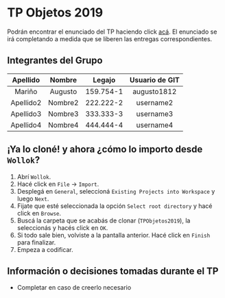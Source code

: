 # TP Objetos 2019

Podrán encontrar el enunciado del TP haciendo click [acá](https://docs.google.com/document/d/1RopwL1TheW-G64PcTc2yzwk_7kWnm_FrxusCYAK7ROs/edit?usp=sharing). El enunciado se irá completando a medida que se liberen las entregas correspondientes.


## Integrantes del Grupo

| Apellido           | Nombre             | Legajo         | Usuario de GIT |
|:------------------:|:------------------:|:--------------:|:--------------:|
| Mariño             | Augusto            | 159.754-1      | augusto1812    |
| Apellido2          | Nombre2            | 222.222-2      | username2      |
| Apellido3          | Nombre3            | 333.333-3      | username3      |
| Apellido4          | Nombre4            | 444.444-4      | username4      |

## ¡Ya lo cloné! y ahora ¿cómo lo importo desde `Wollok`?

1. Abrí `Wollok`.
1. Hacé click en `File` -> `Import`.
1. Desplegá en `General`, seleccioná `Existing Projects into Workspace` y luego `Next`.
1. Fijate que esté seleccionada la opción `Select root directory` y hacé click en `Browse`.
1. Buscá la carpeta que se acabás de clonar (`TPObjetos2019`), la seleccionás y hacés click en `OK`.
1. Si todo sale bien, volviste a la pantalla anterior. Hacé click en `Finish` para finalizar.
1. Empeza a codificar.

## Información o decisiones tomadas durante el TP

* Completar en caso de creerlo necesario
